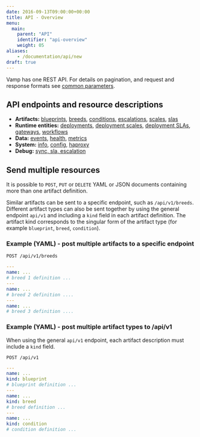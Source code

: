 ```yaml
---
date: 2016-09-13T09:00:00+00:00
title: API - Overview
menu:
  main:
    parent: "API"
    identifier: "api-overview"
    weight: 05
aliases:
    - /documentation/api/new
draft: true
---
```


Vamp has one REST API. For details on pagination, and request and response formats see [common parameters](/documentation/api/v9.9.9/api-common-parameters).

## API endpoints and resource descriptions

* **Artifacts:** [blueprints](/documentation/api/v9.9.9/api-blueprints), [breeds](/documentation/api/v9.9.9/api-breeds), [conditions](/documentation/api/v9.9.9/api-conditions), [escalations](/documentation/api/v9.9.9/api-escalations), [scales](/documentation/api/v9.9.9/api-scales), [slas]()
* **Runtime entities:** [deployments](/documentation/api/v9.9.9/api-deployments), [deployment scales](/documentation/api/v9.9.9/api-deployment-scales), [deployment SLAs](/documentation/api/v9.9.9/api-deployment-slas), [gateways](/documentation/api/v9.9.9/api-gateways), [workflows](/documentation/api/v9.9.9/api-workflows)  
* **Data:** [events](/documentation/api/v9.9.9/api-events), [health](/documentation/api/v9.9.9/api-health), [metrics](/documentation/api/v9.9.9/api-metrics )
* **System:** [info](/documentation/api/v9.9.9/api-info), [config](/documentation/api/v9.9.9/api-config), [haproxy](/documentation/api/v9.9.9/api-haproxy)
* **Debug:** [sync, sla, escalation](/documentation/api/v9.9.9/api-debug)

## Send multiple resources

It is possible to `POST`, `PUT` or `DELETE` YAML or JSON documents containing more than one artifact definition.

Similar artifacts can be sent to a specific endpoint, such as `/api/v1/breeds`. Different artifact types can also be sent together by using the general endpoint `api/v1` and including a `kind` field in each artifact definition. The artifact kind corresponds to the singular form of the artifact type (for example `blueprint`, `breed`, `condition`).

### Example (YAML) - post multiple artifacts to a specific endpoint 

`POST /api/v1/breeds`

```yaml
---
name: ...
# breed 1 definition ...
---
name: ...
# breed 2 definition ....
---
name: ...
# breed 3 definition ....
```

### Example (YAML) - post multiple artifact types to /api/v1
When using the general `api/v1` endpoint, each artifact description  must include a `kind` field.

`POST /api/v1`

```yaml
---
name: ...
kind: blueprint
# blueprint definition ...
---
name: ...
kind: breed
# breed definition ...
---
name: ...
kind: condition
# condition definition ...
```
